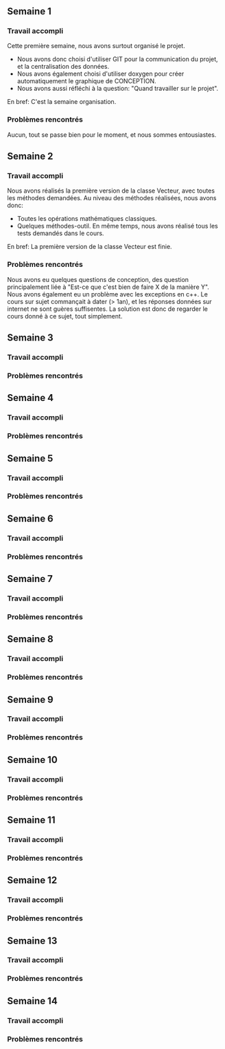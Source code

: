 <!-- | jour | commentaire |
| --- | --- |
| 26.02.18 | Création de la classe Vecteur avec les méthodes *augmente*, *set_coord*, *affiche* et *compare*. | -->
#
## Semaine 1
### Travail accompli
Cette première semaine, nous avons surtout organisé le projet.
* Nous avons donc choisi d'utiliser GIT pour la communication du projet, et la centralisation des données.
* Nous avons également choisi d'utiliser doxygen pour créer automatiquement le graphique de CONCEPTION.
* Nous avons aussi réfléchi à la question: "Quand travailler sur le projet".

En bref: C'est la semaine organisation.

### Problèmes rencontrés
Aucun, tout se passe bien pour le moment, et nous sommes entousiastes.

## Semaine 2
### Travail accompli
Nous avons réalisés la première version de la classe Vecteur, avec toutes les méthodes demandées.
Au niveau des méthodes réalisées, nous avons donc:
* Toutes les opérations mathématiques classiques.
* Quelques méthodes-outil.
En même temps, nous avons réalisé tous les tests demandés dans le cours.

En bref: La première version de la classe Vecteur est finie.

### Problèmes rencontrés
Nous avons eu quelques questions de conception, des question principalement liée à "Est-ce que c'est bien de faire X de la manière Y".
Nous avons également eu un problème avec les exceptions en c++. Le cours sur sujet commançait à dater (> 1an), et les réponses données sur internet ne sont guères suffisentes. La solution est donc de regarder le cours donné à ce sujet, tout simplement.

## Semaine 3
### Travail accompli
### Problèmes rencontrés


## Semaine 4
### Travail accompli
### Problèmes rencontrés


## Semaine 5
### Travail accompli
### Problèmes rencontrés


## Semaine 6
### Travail accompli
### Problèmes rencontrés


## Semaine 7
### Travail accompli
### Problèmes rencontrés


## Semaine 8
### Travail accompli
### Problèmes rencontrés


## Semaine 9
### Travail accompli
### Problèmes rencontrés


## Semaine 10
### Travail accompli
### Problèmes rencontrés


## Semaine 11
### Travail accompli
### Problèmes rencontrés


## Semaine 12
### Travail accompli
### Problèmes rencontrés


## Semaine 13
### Travail accompli
### Problèmes rencontrés


## Semaine 14
### Travail accompli
### Problèmes rencontrés
